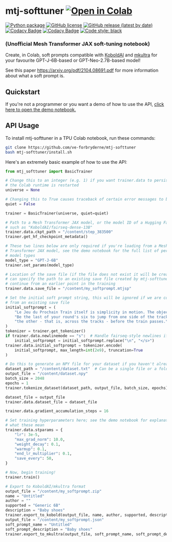 # mtj-softtuner [![Open in Colab](https://colab.research.google.com/assets/colab-badge.svg)](https://colab.research.google.com/github/VE-FORBRYDERNE/mtj-softtuner/blob/main/mtj-softtuner.ipynb)

[![Python package](https://github.com/VE-FORBRYDERNE/mtj-softtuner/workflows/Tests/badge.svg)](https://github.com/VE-FORBRYDERNE/mtj-softtuner/actions/workflows/python-package.yml) [![GitHub license](https://img.shields.io/github/license/VE-FORBRYDERNE/mtj-softtuner?color=informational)](https://github.com/VE-FORBRYDERNE/mtj-softtuner/blob/main/LICENSE) [![GitHub release (latest by date)](https://img.shields.io/github/v/release/VE-FORBRYDERNE/mtj-softtuner)](https://github.com/VE-FORBRYDERNE/mtj-softtuner/releases) [![Codacy Badge](https://app.codacy.com/project/badge/Coverage/5d95207f6e784dc2b56490c7bd8bb439)](https://www.codacy.com/gh/VE-FORBRYDERNE/mtj-softtuner/dashboard?utm_source=github.com&utm_medium=referral&utm_content=VE-FORBRYDERNE/mtj-softtuner&utm_campaign=Badge_Coverage) [![Codacy Badge](https://app.codacy.com/project/badge/Grade/5d95207f6e784dc2b56490c7bd8bb439)](https://www.codacy.com/gh/VE-FORBRYDERNE/mtj-softtuner/dashboard?utm_source=github.com&amp;utm_medium=referral&amp;utm_content=VE-FORBRYDERNE/mtj-softtuner&amp;utm_campaign=Badge_Grade) [![Code style: black](https://img.shields.io/badge/code%20style-black-000000.svg)](https://github.com/psf/black)

### (Unofficial Mesh Transformer JAX soft-tuning notebook)

Create, in Colab, soft prompts compatible with [KoboldAI](https://github.com/KoboldAI/KoboldAI-Client) and [mkultra](https://github.com/corolla-johnson/mkultra) for your favourite GPT-J-6B-based or GPT-Neo-2.7B-based model!

See this paper https://arxiv.org/pdf/2104.08691.pdf for more information about what a soft prompt is.

## Quickstart

If you're not a programmer or you want a demo of how to use the API, [click here to open the demo notebook.](https://colab.research.google.com/github/VE-FORBRYDERNE/mtj-softtuner/blob/main/mtj-softtuner.ipynb)

## API Usage

To install mtj-softtuner in a TPU Colab notebook, run these commands:

```bash
git clone https://github.com/ve-forbryderne/mtj-softtuner
bash mtj-softtuner/install.sh
```

Here's an extremely basic example of how to use the API:

```python
from mtj_softtuner import BasicTrainer

# Change this to an integer (e.g. 1) if you want trainer.data to persist after
# the Colab runtime is restarted
universe = None

# Changing this to True causes traceback of certain error messages to be hidden
quiet = False

trainer = BasicTrainer(universe, quiet=quiet)

# Path to a Mesh Transformer JAX model, or the model ID of a Hugging Face model
# such as "KoboldAI/fairseq-dense-13B"
trainer.data.ckpt_path = "/content/step_383500"
trainer.get_hf_checkpoint_metadata()

# These two lines below are only required if you're loading from a Mesh
# Transformer JAX model, see the demo notebook for the full list of permitted
# model types
model_type = "GPT-J-6B"
trainer.set_params(model_type)

# Location of the save file (if the file does not exist it will be created), you
# can specify the path to an existing save file created by mtj-softtuner to
# continue from an earlier point in the training
trainer.data.save_file = "/content/my_softprompt.mtjsp"

# Set the initial soft prompt string, this will be ignored if we are continuing
# from an existing save file
initial_softprompt = (
    "Le Jeu du Prochain Train itself is simplicity in motion. The object: "
    "Be the last of your round's six to jump from one side of the tracks to "
    "the other - that is, across the tracks - before the train passes.\n\n"
)
tokenizer = trainer.get_tokenizer()
if trainer.data.newlinemode == "s":  # Handle fairseq-style newlines if required
    initial_softprompt = initial_softprompt.replace("\n", "</s>")
trainer.data.initial_softprompt = tokenizer.encode(
    initial_softprompt, max_length=int(2e9), truncation=True
)

# Do this to generate an NPY file for your dataset if you haven't already done so
dataset_path = "/content/dataset.txt"  # Can be a single file or a folder
output_file = "/content/dataset.npy"
batch_size = 2048
epochs = 1
trainer.tokenize_dataset(dataset_path, output_file, batch_size, epochs)

dataset_file = output_file
trainer.data.dataset_file = dataset_file

trainer.data.gradient_accumulation_steps = 16

# Set training hyperparameters here; see the demo notebook for explanation of
# what these mean
trainer.data.stparams = {
    "lr": 3e-5,
    "max_grad_norm": 10.0,
    "weight_decay": 0.1,
    "warmup": 0.1,
    "end_lr_multiplier": 0.1,
    "save_every": 50,
}

# Now, begin training!
trainer.train()

# Export to KoboldAI/mkultra format
output_file = "/content/my_softprompt.zip"
name = "Untitled"
author = ""
supported = "Generic 6B"
description = "Baby shoes"
trainer.export_to_kobold(output_file, name, author, supported, description)
output_file = "/content/my_softprompt.json"
soft_prompt_name = "Untitled"
soft_prompt_description = "Baby shoes"
trainer.export_to_mkultra(output_file, soft_prompt_name, soft_prompt_description)

```
